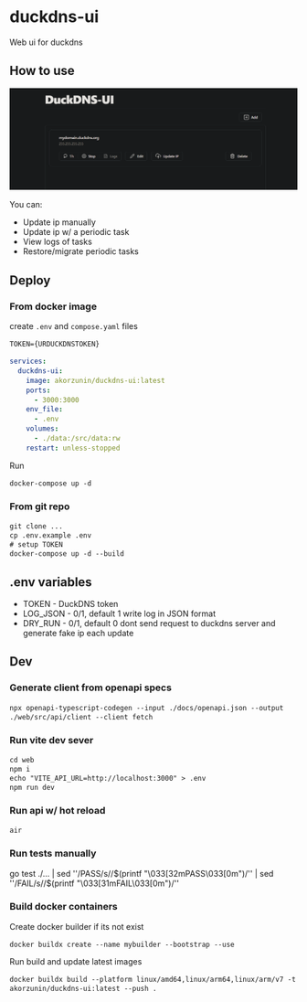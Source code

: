 # duckdns-ui

Web ui for duckdns

## How to use

![Preview](image/README/1711285214839.png)

You can:

- Update ip manually
- Update ip w/ a periodic task
- View logs of tasks
- Restore/migrate periodic tasks

## Deploy

### From docker image

create `.env` and `compose.yaml` files

```
TOKEN={URDUCKDNSTOKEN}
```

```yaml
services:
  duckdns-ui:
    image: akorzunin/duckdns-ui:latest
    ports:
      - 3000:3000
    env_file:
      - .env
    volumes:
      - ./data:/src/data:rw
    restart: unless-stopped
```

Run

    docker-compose up -d

### From git repo

    git clone ...
    cp .env.example .env
    # setup TOKEN
    docker-compose up -d --build

## .env variables

- TOKEN - DuckDNS token
- LOG_JSON - 0/1, default 1 write log in JSON format
- DRY_RUN - 0/1, default 0 dont send request to duckdns server and generate fake ip each update

## Dev

### Generate client from openapi specs

    npx openapi-typescript-codegen --input ./docs/openapi.json --output ./web/src/api/client --client fetch

### Run vite dev sever

    cd web
    npm i
    echo "VITE_API_URL=http://localhost:3000" > .env
    npm run dev

### Run api w/ hot reload

    air

### Run tests manually

  go test ./... | sed ''/PASS/s//$(printf "\033[32mPASS\033[0m")/'' | sed ''/FAIL/s//$(printf "\033[31mFAIL\033[0m")/''

### Build docker containers

Create docker builder if its not exist

    docker buildx create --name mybuilder --bootstrap --use

Run build and update latest images

    docker buildx build --platform linux/amd64,linux/arm64,linux/arm/v7 -t akorzunin/duckdns-ui:latest --push .
